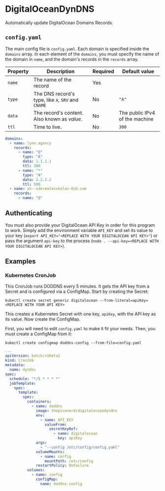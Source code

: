 # DigitalOceanDynDNS

Automatically update DigitalOcean Domains Records.

## `config.yaml`

The main config file is `config.yaml`. Each domain is specified inside the `domains` array. In each element of the `domains`, you must specify the name of the domain in `name`, and the domain's records in the `records` array.

| Property | Description                                        | Required | Default value                  |
| -------- | -------------------------------------------------- | -------- | ------------------------------ |
| `name`   | The name of the record                             | Yes      |                                |
| `type`   | The DNS record's type, like `A`, `SRV` and `CNAME` | No       | `"A"`                          |
| `data`   | The record's content. Also known as _value_.       | No       | The public IPv4 of the machine |
| `ttl`    | Time to live.                                      | No       | `300`                          |

```yaml
domains:
  - name: lynx.agency
    records:
      - name: "@"
        type: "A"
        data: 1.1.1.1
        ttl: 300
      - name: "*"
        type: "A"
        data: 2.2.2.2
        ttl: 500
  - name: xn--sdermalmsskolan-8sb.com
    records:
      - name: "@"
```

## Authenticating

You must also provide your DigitalOcean API Key in order for this program to work. Simply add the environment variable `API_KEY` and set its value to your key (`export API_KEY="<REPLACE WITH YOUR DIGITALOCEAN API KEY>"`) or pass the argument `api-key` to the process (`node . --api-key=<REPLACE WITH YOUR DIGITALOCEAN API KEY>`).

## Examples

### Kubernetes CronJob

This CronJob runs DODDNS every 5 minutes. It gets the API key from a Secret and is configured via a ConfigMap. Start by creating the Secret:

`kubectl create secret generic digitalocean --from-literal=apiKey=<REPLACE WITH YOUR API KEY>`

This creates a Kubernetes Secret with one key, `apiKey`, with the API key as its value. Now create the ConfigMap.

First, you will need to edit `config.yaml` to make it fit your needs. Then, you must create a ConfigMap from it:

`kubectl create configmap doddns-config --from-file=config.yaml
`

```yaml
---
apiVersion: batch/v1beta1
kind: CronJob
metadata:
  name: dyndns
spec:
  schedule: "*/5 * * * *"
  jobTemplate:
    spec:
      template:
        spec:
          containers:
            - name: doddns
              image: thepiconerd/digitaloceandyndns
              env:
                - name: API_KEY
                  valueFrom:
                    secretKeyRef:
                      - name: digitalocean
                        key: apiKey
              args:
                - "--config /etc/config/config.yaml"
              volumeMounts:
                - name: config
                  mountPath: /etc/config
              restartPolicy: OnFailure
          volumes:
            - name: config
              configMap:
                name: doddns-config
```